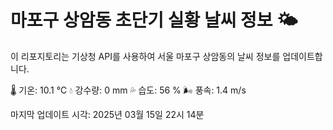 
# 마포구 상암동 초단기 실황 날씨 정보 🌤️

이 리포지토리는 기상청 API를 사용하여 서울 마포구 상암동의 날씨 정보를 업데이트합니다. 

🌡️ 기온: 10.1 ℃
💧 강수량: 0 mm
💦 습도: 56 %
🌬️ 풍속: 1.4 m/s

마지막 업데이트 시각: 2025년 03월 15일 22시 14분    
